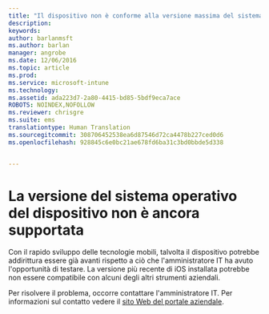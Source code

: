 ```yaml
---
title: "Il dispositivo non è conforme alla versione massima del sistema operativo | Microsoft Intune"
description: 
keywords: 
author: barlanmsft
ms.author: barlan
manager: angrobe
ms.date: 12/06/2016
ms.topic: article
ms.prod: 
ms.service: microsoft-intune
ms.technology: 
ms.assetid: ada223d7-2a80-4415-bd85-5bdf9eca7ace
ROBOTS: NOINDEX,NOFOLLOW
ms.reviewer: chrisgre
ms.suite: ems
translationtype: Human Translation
ms.sourcegitcommit: 308706452538ea6d87546d72ca4478b227ced0d6
ms.openlocfilehash: 928845c6e0bc21ae678fd6ba31c3bd0bbde5d338


---
```



# <a name="your-devices-operating-system-version-isnt-yet-supported"></a>La versione del sistema operativo del dispositivo non è ancora supportata

Con il rapido sviluppo delle tecnologie mobili, talvolta il dispositivo potrebbe addirittura essere già avanti rispetto a ciò che l'amministratore IT ha avuto l'opportunità di testare. La versione più recente di iOS installata potrebbe non essere compatibile con alcuni degli altri strumenti aziendali.

Per risolvere il problema, occorre contattare l'amministratore IT. Per informazioni sul contatto vedere il [sito Web del portale aziendale](http://portal.manage.microsoft.com).



<!--HONumber=Dec16_HO2-->


